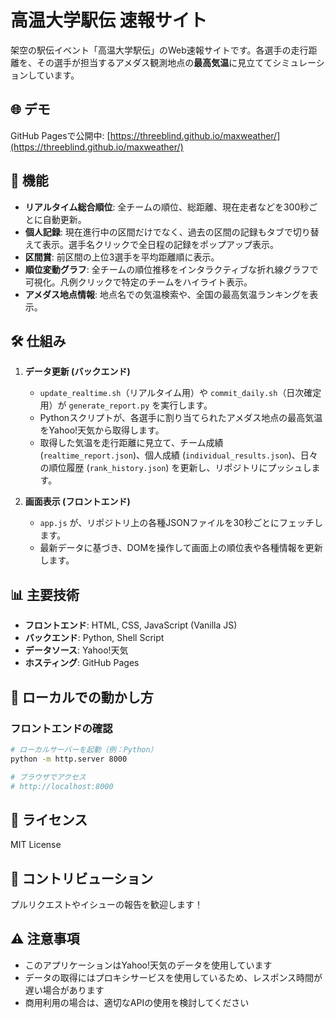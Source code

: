 # 高温大学駅伝 速報サイト

架空の駅伝イベント「高温大学駅伝」のWeb速報サイトです。各選手の走行距離を、その選手が担当するアメダス観測地点の**最高気温**に見立ててシミュレーションしています。

## 🌐 デモ

GitHub Pagesで公開中: [https://threeblind.github.io/maxweather/](https://threeblind.github.io/maxweather/)

## 🚀 機能

- **リアルタイム総合順位**: 全チームの順位、総距離、現在走者などを300秒ごとに自動更新。
- **個人記録**: 現在進行中の区間だけでなく、過去の区間の記録もタブで切り替えて表示。選手名クリックで全日程の記録をポップアップ表示。
- **区間賞**: 前区間の上位3選手を平均距離順に表示。
- **順位変動グラフ**: 全チームの順位推移をインタラクティブな折れ線グラフで可視化。凡例クリックで特定のチームをハイライト表示。
- **アメダス地点情報**: 地点名での気温検索や、全国の最高気温ランキングを表示。

## 🛠️ 仕組み

1.  **データ更新 (バックエンド)**
    - `update_realtime.sh`（リアルタイム用）や `commit_daily.sh`（日次確定用）が `generate_report.py` を実行します。
    - Pythonスクリプトが、各選手に割り当てられたアメダス地点の最高気温をYahoo!天気から取得します。
    - 取得した気温を走行距離に見立て、チーム成績 (`realtime_report.json`)、個人成績 (`individual_results.json`)、日々の順位履歴 (`rank_history.json`) を更新し、リポジトリにプッシュします。

2.  **画面表示 (フロントエンド)**
    - `app.js` が、リポジトリ上の各種JSONファイルを30秒ごとにフェッチします。
    - 最新データに基づき、DOMを操作して画面上の順位表や各種情報を更新します。

## 📊 主要技術

- **フロントエンド**: HTML, CSS, JavaScript (Vanilla JS)
- **バックエンド**: Python, Shell Script
- **データソース**: Yahoo!天気
- **ホスティング**: GitHub Pages

## 🔧 ローカルでの動かし方

### フロントエンドの確認

```bash
# ローカルサーバーを起動（例：Python）
python -m http.server 8000

# ブラウザでアクセス
# http://localhost:8000
```

## 📝 ライセンス

MIT License

## 🤝 コントリビューション

プルリクエストやイシューの報告を歓迎します！

## ⚠️ 注意事項

- このアプリケーションはYahoo!天気のデータを使用しています
- データの取得にはプロキシサービスを使用しているため、レスポンス時間が遅い場合があります
- 商用利用の場合は、適切なAPIの使用を検討してください